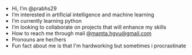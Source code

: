 - Hi, I’m @prabhs29
- I’m interested in artificial intelligence and machine learning
- I’m currently learning python
- I’m looking to collaborate on projects that will enhance my skills 
- How to reach me through mail @mamta.hgyu@gmail.com 
- Pronouns are her/hers
- Fun fact about me is that I'm hardworking but sometimes i procrastinate

<!---
prabhs29/prabhs29 is a ✨ special ✨ repository because its `README.md` (this file) appears on your GitHub profile.
You can click the Preview link to take a look at your changes.
--->
